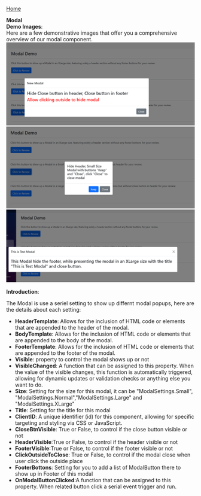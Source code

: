 [Home](https://github.com/FreedomOnes82/MagicPropsBlazorComponents/blob/main/README.md)     

**Modal**    
**Demo Images**:  
Here are a few demonstrative images that offer you a comprehensive overview of our modal component.    
![Modal Sample1](ModalSample1.png)  
![Modal Sample2](ModalSample2.png)  
![Modal Sample3](ModalSample3.png)

**Introduction**:  

 The Modal is use a seriel setting to show up differnt modal popups, here are the details about each setting:  
 * **HeaderTemplate**: Allows for the inclusion of HTML code or elements that are appended to the header of the modal.
 * **BodyTemplate**: Allows for the inclusion of HTML code or elements that are appended to the body of the modal.
 * **FooterTemplate**: Allows for the inclusion of HTML code or elements that are appended to the footer of the modal.
 * **Visible**: property to control the modal shows up or not
 * **VisibleChanged**: A function that can be assigned to this property. When the value of the visible changes, this function is automatically triggered, allowing for dynamic updates or validation checks or anything else you want to do.
 * **Size**: Setting for the size for this modal, it can be "ModalSettings.Small", "ModalSettings.Normal","ModalSettings.Large" and "ModalSettings.XLarge"
 * **Title**: Setting for the title for this modal
 * **ClientID**: A unique identifier (id) for this component, allowing for specific targeting and styling via CSS or JavaScript.
 * **CloseBtnVisible**: True or False, to control if the close button visible or not
 * **HeaderVisible**:True or False, to control if the header visible or not
 * **FooterVisible**:True or False, to control if the footer visible or not
 * **ClickOutsideToClose**: True or False, to control if the modal close when user click the outside place
 * **FooterBottons**: Setting for you to add a list of ModalButton there to show up in Footer of this modal
 * **OnModalButtonClicked**:A function that can be assigned to this property. When related button click a serial event trigger and run.
   